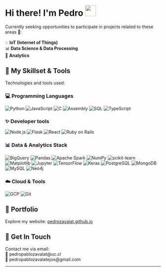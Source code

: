 <h1>Hi there! I'm Pedro  <img src="https://media.giphy.com/media/hvRJCLFzcasrR4ia7z/giphy.gif" width="35"></h1>

<p>
  Currently seeking opportunities to participate in projects related to these areas 🌱:
  <br><br>
  💡  <b>IoT (Internet of Things)</b>
  <br>
  📊  <b>Data Science & Data Processing</b>
  <br>
  🔬  <b>Analytics</b>
</p>

## 🚀 My Skillset & Tools

<p>
  Technologies and tools used:
</p>

### 💻 Programming Languages
  ![Python](https://img.shields.io/badge/Python-%2314354C.svg?style=for-the-badge&logo=python&logoColor=white)
  ![JavaScript](https://img.shields.io/badge/JavaScript-%23F7DF1E.svg?style=for-the-badge&logo=javascript&logoColor=black)
  ![C](https://img.shields.io/badge/C-%232370ED.svg?style=for-the-badge&logo=c&logoColor=white)
  ![Assembly](https://img.shields.io/badge/Assembly-000000?style=for-the-badge&logo=assemblyai&logoColor=green)
  ![SQL](https://img.shields.io/badge/SQL-025E8C?style=for-the-badge&logo=sqlite&logoColor=white)
  ![TypeScript](https://img.shields.io/badge/TypeScript-007ACC?style=for-the-badge&logo=typescript&logoColor=white)

### ✨ Developer tools
  ![Node.js](https://img.shields.io/badge/Node.js-339933?style=for-the-badge&logo=nodedotjs&logoColor=white)
  ![Flask](https://img.shields.io/badge/Flask-000000?style=for-the-badge&logo=flask&logoColor=white)
  ![React](https://img.shields.io/badge/react-%2320232a.svg?style=for-the-badge&logo=react&logoColor=%2361DAFB) 
  ![Ruby on Rails](https://img.shields.io/badge/ruby%20on%20rails-%23CC0000.svg?style=for-the-badge&logo=ruby-on-rails&logoColor=white) </p>

### 📊 Data & Analytics Stack
  ![BigQuery](https://img.shields.io/badge/BigQuery-4285F4?style=for-the-badge&logo=googlecloud&logoColor=white)
  ![Pandas](https://img.shields.io/badge/Pandas-%23150458.svg?style=for-the-badge&logo=pandas&logoColor=white)
  ![Apache Spark](https://img.shields.io/badge/Apache%20Spark-E25A1C?style=for-the-badge&logo=apachespark&logoColor=white)
  ![NumPy](https://img.shields.io/badge/NumPy-013243?style=for-the-badge&logo=numpy&logoColor=white)
  ![scikit-learn](https://img.shields.io/badge/Scikit--Learn-F7931E?style=for-the-badge&logo=scikit-learn&logoColor=white)
  ![Matplotlib](https://img.shields.io/badge/Matplotlib-11557C?style=for-the-badge&logo=plotly&logoColor=white)
  ![Jupyter](https://img.shields.io/badge/Jupyter-F37626?style=for-the-badge&logo=jupyter&logoColor=white)
  ![TensorFlow](https://img.shields.io/badge/TensorFlow-FF6F00?style=for-the-badge&logo=tensorflow&logoColor=white)
  ![Keras](https://img.shields.io/badge/Keras-D00000?style=for-the-badge&logo=keras&logoColor=white)
  ![PostgreSQL](https://img.shields.io/badge/PostgreSQL-%23316192.svg?style=for-the-badge&logo=postgresql&logoColor=white)
  ![MongoDB](https://img.shields.io/badge/MongoDB-47A248?style=for-the-badge&logo=mongodb&logoColor=white)
  ![MySQL](https://img.shields.io/badge/MySQL-4479A1?style=for-the-badge&logo=mysql&logoColor=white)
  ![Neo4j](https://img.shields.io/badge/Neo4j-008CC1?style=for-the-badge&logo=neo4j&logoColor=white)

### ☁️ Cloud & Tools
  ![GCP](https://img.shields.io/badge/Google%20Cloud-4285F4?style=for-the-badge&logo=googlecloud&logoColor=white)
  ![Git](https://img.shields.io/badge/Git-F05032?style=for-the-badge&logo=git&logoColor=white)


## 🔗 Portfolio

<p>
  Explore my website: <a href="https://pedrozavalat.github.io/">pedrozavalat.github.io</a> 
</p>


## 👋 Get In Touch

<p>
  Contact me via email:
  <br>
  📧 pedropablozavalat@uc.cl
  <br>
  📧 pedropablozavalatejos@gmail.com
</p>

---
